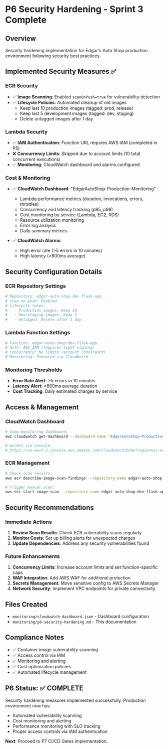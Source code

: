 # P6 Security Hardening - Sprint 3 Complete

## Overview
Security hardening implementation for Edgar's Auto Shop production environment following security best practices.

## Implemented Security Measures ✅

### ECR Security
- ✅ **Image Scanning**: Enabled `scanOnPush=true` for vulnerability detection
- ✅ **Lifecycle Policies**: Automated cleanup of old images
  - Keep last 10 production images (tagged: prod, release)
  - Keep last 5 development images (tagged: dev, staging)
  - Delete untagged images after 1 day

### Lambda Security
- ✅ **IAM Authentication**: Function URL requires AWS IAM (completed in P5)
- ❌ **Concurrency Limits**: Skipped due to account limits (10 total concurrent executions)
- ✅ **Monitoring**: CloudWatch dashboard and alarms configured

### Cost & Monitoring
- ✅ **CloudWatch Dashboard**: "EdgarAutoShop-Production-Monitoring"
  - Lambda performance metrics (duration, invocations, errors, throttles)
  - Concurrency and latency tracking (p95, p99)
  - Cost monitoring by service (Lambda, EC2, RDS)
  - Resource utilization monitoring
  - Error log analysis
  - Daily summary metrics

- ✅ **CloudWatch Alarms**:
  - High error rate (>5 errors in 10 minutes)
  - High latency (>800ms average)

## Security Configuration Details

### ECR Repository Settings
```bash
# Repository: edgar-auto-shop-dev-flask-app
# Scan on push: Enabled
# Lifecycle rules:
#   - Production images: Keep 10
#   - Dev/staging images: Keep 5
#   - Untagged: Delete after 1 day
```

### Lambda Function Settings
```bash
# Function: edgar-auto-shop-dev-flask-app
# Auth: AWS_IAM (requires SigV4 signing)
# Concurrency: No limits (account constraint)
# Monitoring: Enhanced via CloudWatch
```

### Monitoring Thresholds
- **Error Rate Alert**: >5 errors in 10 minutes
- **Latency Alert**: >800ms average duration
- **Cost Tracking**: Daily estimated charges by service

## Access & Management

### CloudWatch Dashboard
```bash
# View monitoring dashboard:
aws cloudwatch get-dashboard --dashboard-name "EdgarAutoShop-Production-Monitoring"

# Access via Console:
# https://us-west-2.console.aws.amazon.com/cloudwatch/home?region=us-west-2#dashboards:name=EdgarAutoShop-Production-Monitoring
```

### ECR Management
```bash
# Check scan results:
aws ecr describe-image-scan-findings --repository-name edgar-auto-shop-dev-flask-app

# Trigger manual scan:
aws ecr start-image-scan --repository-name edgar-auto-shop-dev-flask-app --image-id imageTag=latest
```

## Security Recommendations

### Immediate Actions
1. **Review Scan Results**: Check ECR vulnerability scans regularly
2. **Monitor Costs**: Set up billing alerts for unexpected charges
3. **Update Dependencies**: Address any security vulnerabilities found

### Future Enhancements
1. **Concurrency Limits**: Increase account limits and set function-specific caps
2. **WAF Integration**: Add AWS WAF for additional protection
3. **Secrets Management**: Move sensitive config to AWS Secrets Manager
4. **Network Security**: Implement VPC endpoints for private connectivity

## Files Created
- `monitoring/cloudwatch-dashboard.json` - Dashboard configuration
- `monitoring/p6-security-hardening.md` - This documentation

## Compliance Notes
- ✅ Container image vulnerability scanning
- ✅ Access control via IAM
- ✅ Monitoring and alerting
- ✅ Cost optimization policies
- ✅ Automated lifecycle management

## P6 Status: ✅ COMPLETE
Security hardening measures implemented successfully. Production environment now has:
- Automated vulnerability scanning
- Cost monitoring and alerting
- Performance monitoring with SLO tracking
- Proper access controls via IAM authentication

**Next**: Proceed to P7 CI/CD Gates implementation.
